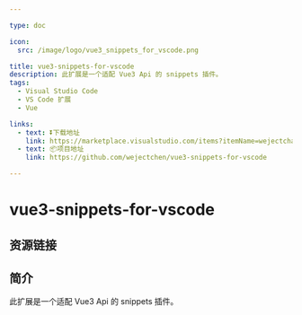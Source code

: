 ```yaml
---

type: doc

icon:
  src: /image/logo/vue3_snippets_for_vscode.png

title: vue3-snippets-for-vscode
description: 此扩展是一个适配 Vue3 Api 的 snippets 插件。
tags:
  - Visual Studio Code
  - VS Code 扩展
  - Vue

links:
  - text: ⏬下载地址
    link: https://marketplace.visualstudio.com/items?itemName=wejectchan.vue3-snippets-for-vscode
  - text: 📦项目地址
    link: https://github.com/wejectchen/vue3-snippets-for-vscode

---
```


<ShowLogo />

# vue3-snippets-for-vscode

<ShowTags />

<ShowBreadcrumb />

## 资源链接

<ShowLinks />

## 简介

此扩展是一个适配 Vue3 Api 的 snippets 插件。
